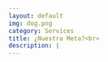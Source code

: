 ```yaml
---
layout: default
img: dog.png
category: Services
title: ¿Nuestra Meta?<br>
description: |
---
```

  
